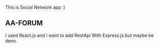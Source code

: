 This is Social Network app :)

## AA-FORUM

I used React.js and I want to add RestApi With Express.js but maybe be deno.
